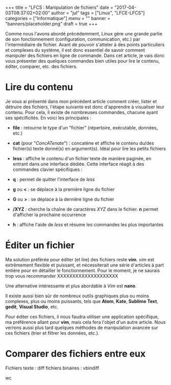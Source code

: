 +++
title      = "LFCS : Manipulation de fichiers"
date       = "2017-04-03T08:37:02+02:00"
author     = "jul"
tags       = ["Linux", "LFCE-LFCS"]
categories = ["Informatique"]
menu       = ""
banner     = "banners/placeholder.png"
draft      = true
+++

<!-- â ê î ô û -->
<!-- é è ù à -->

Comme nous l'avons abordé précédemment, Linux gère une grande partie de son fonctionnement (configuration, communication, etc.) par l'intermédiaire de fichier. Avant de pouvoir s'atteler à des points particuliers et complexes du système, il est donc essentiel de savoir comment manipuler des fichiers en ligne de commande. Dans cet article, je vais donc vous présenter des quelques commandes bien utiles pour lire le contenu, éditer, comparer, etc. des fichiers.

# Lire du contenu

Je vous ai présenté dans mon précédent article comment créer, lister et détruire des fichiers, l'étape suivante est donc d'apprendre à visualiser leur contenu. Pour cela, il existe de nombreuses commandes, chacune ayant ses spécificités. En voici les principales :

- **file** : retourne le type d'un "fichier" (répertoire, exécutable, données, etc.)
- **cat** (pour "*ConcATenate*") : concatène et affiche le contenu du/des fichier(s) texte donné(s) en argument(s). Idéal pour lire les petits fichiers
- **less** : affiche le contenu d'un fichier texte de manière paginée, en entrant dans une interface dédiée. Cette interface réagit à des commandes clavier spécifiques :





- **q** : permet de quitter l'interface de *less*
- **g** ou **<** : se déplace à la première ligne du fichier
- **G** ou **>** : se déplace à la dernière ligne du fichier
- **/XYZ** : cherche la chaîne de caractères *XYZ* dans le fichier. **n** permet d'afficher la prochaine occurrence
- **h** : affiche l'aide de *less* et résume les commandes les plus importantes


# Éditer un fichier

Ma solution préférée pour éditer (et lire) des fichiers reste **vim**. _vim_ est extrêmement flexible et puissant, et nécessiterait une série d'articles à part entière pour en détailler le fonctionnement. Pour le moment, je ne saurais trop vous recommander XXXXXXXXXXXXXXXXXXXX

Une alternative intéressante et plus abordable à _Vim_ est **nano**.

Il existe aussi bien sûr de nombreux outils graphiques plus ou moins complexes, plus ou moins puissants, tels que **Atom**, **Kate**, **Sublime Text**, **gedit**, **Visual Studio**, etc.


Pour éditer ces fichiers, il nous faudra utiliser une application spécifique, ma préférence allant pour **vim**, mais cela fera l'objet d'un autre article. Nous verrons aussi plus tard quelques méthodes de manipulation avancée sur ces fichiers (trier et filtrer les données, etc.).


# Comparer des fichiers entre eux

Fichiers texte : diff
fichiers binaires : vbindiff


wc

<!-- http://www.ai.univ-paris8.fr/~fb/Cours/Exposes0405-1/diff.pdf -->


<!-- https://www.generation-nt.com/reponses/diffa-rence-entre-deux-fichiers-binaires-entraide-3946901.html -->


<!--
## Historique et auto-complétion

Sous Linux, les dernières commandes entrées sont mémorisées, et peuvent être parcourues à l'aide des flèches *haut* et *bas*. Il est aussi possible de parcourir l'historique, via la commande **history**. Encore plus pratique, appuyer sur **Ctrl-r** nous fait entrer dans un mode spécifique, qui lorsque l'on tape une commande parcours cet historique et propose la dernière commande entrée similaire. Ce mode est particulièrement pratique lorsque l'on répète régulièrement les mêmes commandes.

Une autre fonctionnalité intéressante est l'auto-complétion. Lorsque l'on entre une commande, il est possible d'appuyer sur la touche **Tab** pour que celle-ci soit automatiquement complétée. En appuyant deux fois sur *Tab*, la liste des complétions possibles est retournée.

Pour finir, on pourrait citer la commande **clear**, qui nettoie le terminal en mettant la ligne courante tout en haut. Il est aussi possible d'utiliser le raccourci **ctrl-L** pour cette action. Bien pratique pour y voir plus clair. -->

